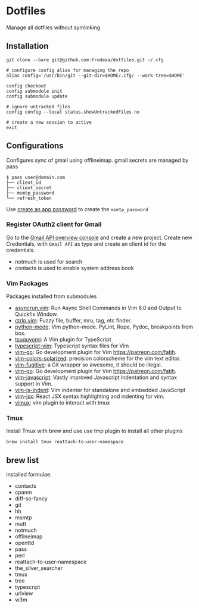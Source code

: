 # Dotfiles

Manage all dotfiles without symlinking

## Installation

    git clone --bare git@github.com:frodeaa/dotfiles.git ~/.cfg

    # configure config alias for managing the repo
    alias config='/usr/bin/git --git-dir=$HOME/.cfg/ --work-tree=$HOME'

    config checkout
    config submodule init
    config submodule update

    # ignore untracked files
    config config --local status.showUntrackedFiles no

    # create a new session to active
    exit

## Configurations

Configures sync of gmail using offlineimap. gmail secrets are
managed by pass

    $ pass user@domain.com
    ├── client_id
    ├── client_secret
    ├── msmtp_password
    └── refresh_token

Use [create an app password](https://myaccount.google.com/apppasswords)
to create the `msmtp_password`

### Register OAuth2 client for Gmail

Go to the [Gmail API overview console](https://console.developers.google.com/apis/api/gmail.googleapis.com/overview)
and create a new project. Create new Credentials, with `Gmail API` as
type and create an client id for the credentials.

 - notmuch is used for search
 - contacts is used to enable system address book

### Vim Packages

Packages installed from submodules

 - [asyncrun.vim](https://github.com/skywind3000/asyncrun.vim): Run Async Shell Commands in Vim 8.0 and Output to Quickfix Window.
 - [ctrlp.vim](https://github.com/kien/ctrlp.vim): Fuzzy file, buffer, mru, tag, etc finder.
 - [python-mode](https://github.com/python-mode/python-mode): Vim python-mode. PyLint, Rope, Pydoc, breakpoints from box.
 - [tsuquyomi](https://github.com/Quramy/tsuquyomi): A Vim plugin for TypeScript
 - [typescript-vim](https://github.com/leafgarland/typescript-vim): Typescript syntax files for Vim
 - [vim-go](https://github.com/fatih/vim-go): Go development plugin for Vim https://patreon.com/fatih.
 - [vim-colors-solarized](https://github.com/altercation/vim-colors-solarized): precision colorscheme for the vim text editor.
 - [vim-fugitive](https://github.com/tpope/vim-fugitive): a Git wrapper so awesome, it should be illegal.
 - [vim-go](https://github.com/fatih/vim-go): Go development plugin for Vim https://patreon.com/fatih.
 - [vim-javascript](https://github.com/pangloss/vim-javascript): Vastly improved Javascript indentation and syntax support in Vim.
 - [vim-js-indent](https://github.com/jason0x43/vim-js-indent): Vim indenter for standalone and embedded JavaScript
 - [vim-jsx](https://github.com/mxw/vim-jsx): React JSX syntax highlighting and indenting for vim.
 - [vimux](https://github.com/benmills/vimux): vim plugin to interact with tmux

### Tmux

Install Tmux with brew and use use tmp plugin to install
all other plugins

    brew install tmux reattach-to-user-namespace

## brew list

installed formulae.

 - contacts
 - cpanm
 - diff-so-fancy
 - git
 - hh
 - msmtp
 - mutt
 - notmuch
 - offlineimap
 - openttd
 - pass
 - perl
 - reattach-to-user-namespace
 - the_silver_searcher
 - tmux
 - tree
 - typescript
 - urlview
 - w3m
